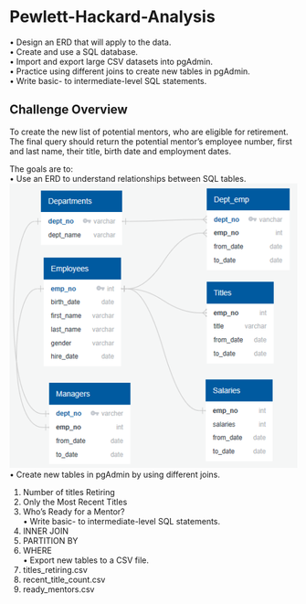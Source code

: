 # Pewlett-Hackard-Analysis
•	Design an ERD that will apply to the data. <br />
•	Create and use a SQL database. <br />
•	Import and export large CSV datasets into pgAdmin. <br />
•	Practice using different joins to create new tables in pgAdmin. <br />
•	Write basic- to intermediate-level SQL statements. 

## Challenge Overview
To create the new list of potential mentors, who are eligible for retirement. The final query should return the potential mentor’s employee number, first and last name, their title, birth date and employment dates.

The goals are to: <br />
•	Use an ERD to understand relationships between SQL tables.
![](EmployeeDB.PNG) <br />
•	Create new tables in pgAdmin by using different joins.
  1. Number of titles Retiring
  2. Only the Most Recent Titles
  3. Who’s Ready for a Mentor? <br />
•	Write basic- to intermediate-level SQL statements.
  1. INNER JOIN
  2. PARTITION BY
  3. WHERE <br />
•	Export new tables to a CSV file.
  1. titles_retiring.csv
  2. recent_title_count.csv
  3. ready_mentors.csv
